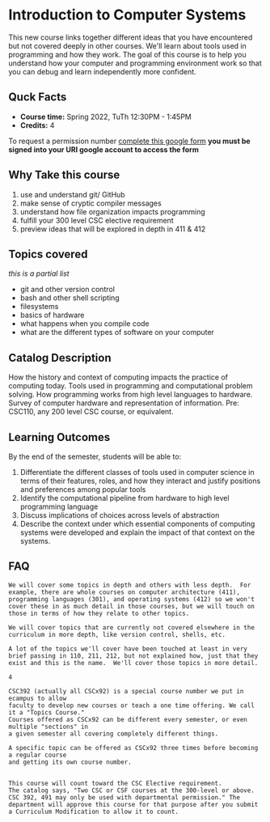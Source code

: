 # Introduction to Computer Systems

This new course links together different ideas that you have encountered but not covered
deeply in other courses.  We'll learn about tools used in programming and how they
work. The goal of this course is to help you understand how your computer and programming
environment work so that you can debug and learn independently more confident.


## Quck Facts

- **Course time:** Spring 2022, TuTh 12:30PM - 1:45PM
- **Credits:** 4



To request a permission number [complete this google form](https://forms.gle/eVrmK9SBKYqpCNk99)
**you must be signed into your URI google account to access the form**

## Why Take this course

1. use and understand git/ GitHub
1. make sense of cryptic compiler messages
1. understand how file organization impacts programming
1. fulfill your 300 level CSC elective requirement
1. preview ideas that will be explored in depth in 411 & 412

## Topics covered

_this is a partial list_
- git and other version control
- bash and other shell scripting
- filesystems
- basics of hardware
- what happens when you compile code
- what are the different types of software on your computer


## Catalog Description


How the history and context of computing impacts the practice of computing today. Tools used in
programming and computational problem solving. How programming works from high level
languages to hardware. Survey of computer hardware and representation of information.
Pre: CSC110, any 200 level CSC course, or equivalent.

## Learning Outcomes

By the end of the semester, students will be able to:

1. Differentiate the different classes of tools used in computer science in terms of their features, roles, and how they interact and justify positions and preferences among popular tools
1. Identify the computational pipeline from hardware to high level programming language
1. Discuss implications of choices across levels of abstraction
1. Describe the context under which essential components of computing systems were developed and explain the impact of that context on the systems.

## FAQ

```{dropdown} Does the course focus on going in depth on a few topics or covering a variety of topics with less depth?
We will cover some topics in depth and others with less depth.  For example, there are whole courses on computer architecture (411), programming languages (301), and operating systems (412) so we won't cover these in as much detail in those courses, but we will touch on those in terms of how they relate to other topics.

We will cover topics that are currently not covered elsewhere in the curriculum in more depth, like version control, shells, etc.

A lot of the topics we'll cover have been touched at least in very brief passing in 110, 211, 212, but not explained how, just that they exist and this is the name.  We'll cover those topics in more detail. 
```


```{dropdown} How many credits is this class?
4
```

```{dropdown} Why does e-campus let us choose a number of credits?
CSC392 (actually all CSCx92) is a special course number we put in ecampus to allow
faculty to develop new courses or teach a one time offering. We call it a "Topics Course."
Courses offered as CSCx92 can be different every semester, or even multiple "sections" in
a given semester all covering completely different things.

A specific topic can be offered as CSCx92 three times before becoming a regular course
and getting its own course number.
```

```{dropdown} How does this count toward my CS Major?

This course will count toward the CSC Elective requirement.
The catalog says, "Two CSC or CSF courses at the 300-level or above. CSC 392, 491 may only be used with departmental permission." The department will approve this course for that purpose after you submit a Curriculum Modification to allow it to count.
```
